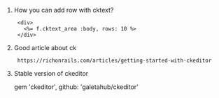 1. How you can add row with cktext?
      
        <div>
          <%= f.cktext_area :body, rows: 10 %>
        </div>
2. Good article about ck 
        
        https://richonrails.com/articles/getting-started-with-ckeditor
        
3. Stable version of ckeditor
      
      gem 'ckeditor', github: 'galetahub/ckeditor'
